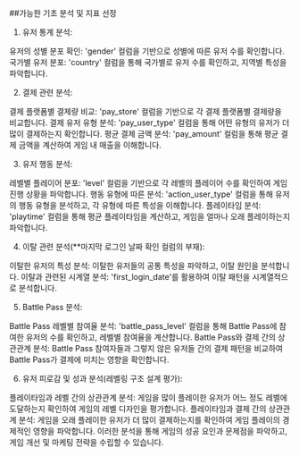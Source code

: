 ##가능한 기초 분석 및 지표 선정

1. 유저 통계 분석:

유저의 성별 분포 확인: 'gender' 컬럼을 기반으로 성별에 따른 유저 수를 확인합니다.
국가별 유저 분포: 'country' 컬럼을 통해 국가별로 유저 수를 확인하고, 지역별 특성을 파악합니다.

2. 결제 관련 분석:

결제 플랫폼별 결제량 비교: 'pay_store' 컬럼을 기반으로 각 결제 플랫폼별 결제량을 비교합니다.
결제 유저 유형 분석: 'pay_user_type' 컬럼을 통해 어떤 유형의 유저가 더 많이 결제하는지 확인합니다.
평균 결제 금액 분석: 'pay_amount' 컬럼을 통해 평균 결제 금액을 계산하여 게임 내 매출을 이해합니다.

3. 유저 행동 분석:

레벨별 플레이어 분포: 'level' 컬럼을 기반으로 각 레벨의 플레이어 수를 확인하여 게임 진행 상황을 파악합니다.
행동 유형에 따른 분석: 'action_user_type' 컬럼을 통해 유저의 행동 유형을 분석하고, 각 유형에 따른 특성을 이해합니다.
플레이타임 분석: 'playtime' 컬럼을 통해 평균 플레이타임을 계산하고, 게임을 얼마나 오래 플레이하는지 파악합니다.

4. 이탈 관련 분석(**마지막 로그인 날짜 확인 컬럼의 부재):

이탈한 유저의 특성 분석: 이탈한 유저들의 공통 특성을 파악하고, 이탈 원인을 분석합니다.
이탈과 관련된 시계열 분석: 'first_login_date'를 활용하여 이탈 패턴을 시계열적으로 분석합니다.

5. Battle Pass 분석:

Battle Pass 레벨별 참여율 분석: 'battle_pass_level' 컬럼을 통해 Battle Pass에 참여한 유저의 수를 확인하고, 레벨별 참여율을 계산합니다.
Battle Pass와 결제 간의 상관관계 분석: Battle Pass 참여자들과 그렇지 않은 유저들 간의 결제 패턴을 비교하여 Battle Pass가 결제에 미치는 영향을 확인합니다.

6. 유저 피로감 및 성과 분석(레벨링 구조 설계 평가):

플레이타임과 레벨 간의 상관관계 분석: 게임을 많이 플레이한 유저가 어느 정도 레벨에 도달하는지 확인하여 게임의 레벨 디자인을 평가합니다.
플레이타임과 결제 간의 상관관계 분석: 게임을 오래 플레이한 유저가 더 많이 결제하는지를 확인하여 게임 플레이의 경제적인 영향을 파악합니다.
이러한 분석을 통해 게임의 성공 요인과 문제점을 파악하고, 게임 개선 및 마케팅 전략을 수립할 수 있습니다.